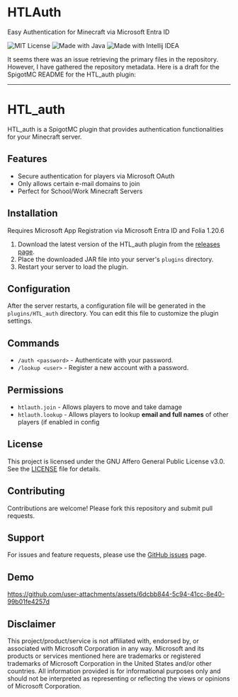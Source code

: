 # HTLAuth

Easy Authentication for Minecraft via Microsoft Entra ID


![MIT License](https://img.shields.io/badge/License-AGPL3-green.svg)
![Made with Java](https://img.shields.io/badge/Made_with-Java-orange?style=flat&logo=openjdk)
![Made with Intellij IDEA](https://img.shields.io/badge/Made_with-IntelliJ_IDEA-red?style=flat&logo=intellij-idea)

It seems there was an issue retrieving the primary files in the repository. However, I have gathered the repository metadata. Here is a draft for the SpigotMC README for the HTL_auth plugin:

---

# HTL_auth

HTL_auth is a SpigotMC plugin that provides authentication functionalities for your Minecraft server.

## Features

- Secure authentication for players via Microsoft OAuth
- Only allows certain e-mail domains to join
- Perfect for School/Work Minecraft Servers

## Installation
Requires Microsoft App Registration via Microsoft Entra ID and Folia 1.20.6

1. Download the latest version of the HTL_auth plugin from the [releases page](https://github.com/TheTwoBoom/HTL_auth/releases).
2. Place the downloaded JAR file into your server's `plugins` directory.
3. Restart your server to load the plugin.

## Configuration

After the server restarts, a configuration file will be generated in the `plugins/HTL_auth` directory. You can edit this file to customize the plugin settings.

## Commands

- `/auth <password>` - Authenticate with your password.
- `/lookup <user>` - Register a new account with a password.

## Permissions

- `htlauth.join` - Allows players to move and take damage
- `htlauth.lookup` - Allows players to lookup **email and full names** of other players (if enabled in config

## License

This project is licensed under the GNU Affero General Public License v3.0. See the [LICENSE](https://github.com/TheTwoBoom/HTL_auth/blob/main/LICENSE) file for details.

## Contributing

Contributions are welcome! Please fork this repository and submit pull requests.

## Support

For issues and feature requests, please use the [GitHub issues](https://github.com/TheTwoBoom/HTL_auth/issues) page.

## Demo
https://github.com/user-attachments/assets/6dcbb844-5c94-41cc-8e40-99b01fe4257d

## Disclaimer
This project/product/service is not affiliated with, endorsed by, or associated with Microsoft Corporation in any way. Microsoft and its products or services mentioned here are trademarks or registered trademarks of Microsoft Corporation in the United States and/or other countries. All information provided is for informational purposes only and should not be interpreted as representing or reflecting the views or opinions of Microsoft Corporation.
